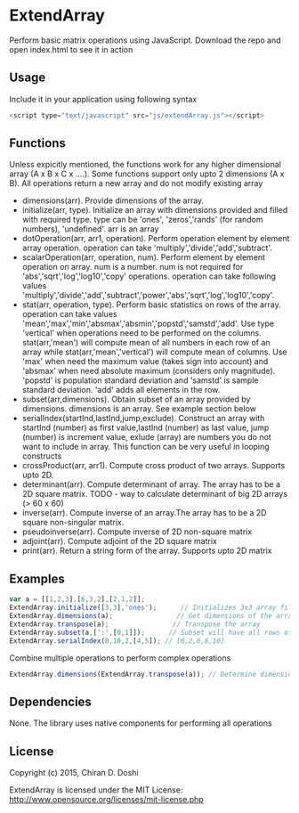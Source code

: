 # ExtendArray
Perform basic matrix operations using JavaScript.
Download the repo and open index.html to see it in action
## Usage
Include it in your application using following syntax
```javascript
<script type="text/javascript" src="js/extendArray.js"></script>
```

## Functions
Unless expicitly mentioned, the functions work for any higher dimensional array (A x B x C x ....). Some functions support only upto 2 dimensions (A x B). All operations return a new array and do not modify existing array

- dimensions(arr). Provide dimensions of the array.
- initialize(arr, type). Initialize an array with dimensions provided and filled with required type. type can be 'ones', 'zeros','rands' (for random numbers), 'undefined'. arr is an array
- dotOperation(arr, arr1, operation). Perform operation element by element array operation. operation can take 'multiply','divide','add','subtract'.
- scalarOperation(arr, operation, num). Perform element by element operation on array. num is a number. num is not required for 'abs','sqrt','log','log10','copy' operations. operation can take following values 'multiply','divide','add','subtract','power','abs','sqrt','log','log10','copy'. 
- stat(arr, operation, type). Perform basic statistics on rows of the array. operation can take values 'mean','max','min','absmax','absmin','popstd','samstd','add'. Use type 'vertical' when operations need to be performed on the columns. stat(arr,'mean') will compute mean of all numbers in each row of an array while stat(arr,'mean','vertical') will compute mean of columns. Use 'max' when need the maximum value (takes sign into account) and 'absmax' when need absolute maximum (considers only magnitude). 'popstd' is population standard deviation and 'samstd' is sample standard deviation. 'add' adds all elements in the row. 
- subset(arr,dimensions). Obtain subset of an array provided by dimensions. dimensions is an array. See example section below
- serialIndex(startInd,lastInd,jump,exclude). Construct an array with startInd (number) as first value,lastInd (number) as last value, jump (number) is increment value, exlude (array) are numbers you do not want to include in array. This function can be very useful in looping constructs
- crossProduct(arr, arr1). Compute cross product of two arrays. Supports upto 2D.
- determinant(arr). Compute determinant of array. The array has to be a 2D square matrix. TODO - way to calculate determinant of big 2D arrays (> 60 x 60)
- inverse(arr). Compute inverse of an array.The array has to be a 2D square non-singular matrix. 
- pseudoinverse(arr). Compute inverse of 2D non-square matrix
- adjoint(arr). Compute adjoint of the 2D square matrix
- print(arr). Return a string form of the array. Supports upto 2D matrix

## Examples
```javascript
var a = [[1,2,3],[6,3,2],[2,1,2]];
ExtendArray.initialize([3,3],'ones');      // Initializes 3x3 array filled with ones
ExtendArray.dimensions(a);                // Get dimensions of the array
ExtendArray.transpose(a);                // Transpose the array
ExtendArray.subset(a,[':',[0,1]]);      // Subset will have all rows of a and first and second column of a
ExtendArray.serialIndex(0,10,2,[4,5]); // [0,2,6,8,10]
```
Combine multiple operations to perform complex operations
```javascript
ExtendArray.dimensions(ExtendArray.transpose(a)); // Determine dimensions of transposed array
```

## Dependencies
None. The library uses native components for performing all operations

## License
Copyright (c) 2015, Chiran D. Doshi

ExtendArray is licensed under the MIT License: http://www.opensource.org/licenses/mit-license.php





